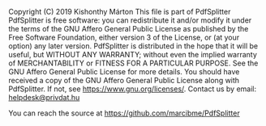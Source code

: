 Copyright (C) 2019 Kishonthy Márton
This file is part of PdfSplitter
PdfSplitter is free software: you can redistribute it and/or modify it under the terms of the GNU Affero General Public License as published by the Free Software Foundation, either version 3 of the License, or (at your option) any later version.
PdfSplitter is distributed in the hope that it will be useful, but WITHOUT ANY WARRANTY; without even the implied warranty of MERCHANTABILITY or FITNESS FOR A PARTICULAR PURPOSE. See the GNU Affero General Public License for more details.
You should have received a copy of the GNU Affero General Public License along with PdfSplitter. If not, see https://www.gnu.org/licenses/.
Contact us by email: helpdesk@privdat.hu

You can reach the source at https://github.com/marcibme/PdfSplitter
